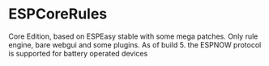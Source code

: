 # ESPCoreRules

Core Edition, based on ESPEasy stable with some mega patches. Only rule engine, bare webgui and some plugins.
As of build 5. the ESPNOW protocol is supported for battery operated devices
